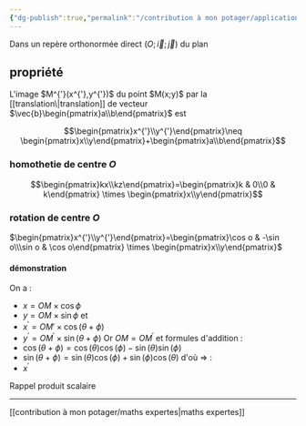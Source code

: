 ```yaml
---
{"dg-publish":true,"permalink":"/contribution à mon potager/application 2 tranformation du plan/"}
---
```


Dans un repère orthonormée direct $(O;\vec{i};\vec{j})$ du plan
## propriété
<style> .container {font-family: sans-serif; text-align: center;} .button-wrapper button {z-index: 1;height: 40px; width: 100px; margin: 10px;padding: 5px;} .excalidraw .App-menu_top .buttonList { display: flex;} .excalidraw-wrapper { height: 800px; margin: 50px; position: relative;} :root[dir="ltr"] .excalidraw .layer-ui__wrapper .zen-mode-transition.App-menu_bottom--transition-left {transform: none;} </style><script src="https://cdn.jsdelivr.net/npm/react@17/umd/react.production.min.js"></script><script src="https://cdn.jsdelivr.net/npm/react-dom@17/umd/react-dom.production.min.js"></script><script type="text/javascript" src="https://cdn.jsdelivr.net/npm/@excalidraw/excalidraw@0/dist/excalidraw.production.min.js"></script><div id="Drawing_2023-01-25_1041.27.excalidraw.md1"></div><script>(function(){const InitialData={"type":"excalidraw","version":2,"source":"https://excalidraw.com","elements":[{"type":"arrow","version":37,"versionNonce":171079428,"isDeleted":false,"id":"AVTBT3IoF9_LUOtZ5RyDC","fillStyle":"hachure","strokeWidth":1,"strokeStyle":"solid","roughness":1,"opacity":100,"angle":0,"x":-148.25613403320312,"y":22.600341796875,"strokeColor":"#000000","backgroundColor":"transparent","width":4.664276123046875,"height":169.85845947265625,"seed":656683012,"groupIds":[],"strokeSharpness":"round","boundElements":[],"updated":1674639711457,"link":null,"locked":false,"startBinding":null,"endBinding":null,"lastCommittedPoint":null,"startArrowhead":null,"endArrowhead":"arrow","points":[[0,0],[4.664276123046875,-169.85845947265625]]},{"type":"arrow","version":104,"versionNonce":649727292,"isDeleted":false,"id":"XkoZd8LHoGmxcco8PtInB","fillStyle":"hachure","strokeWidth":1,"strokeStyle":"solid","roughness":1,"opacity":100,"angle":0,"x":-158.25079345703125,"y":21.93426513671875,"strokeColor":"#000000","backgroundColor":"transparent","width":140.82876586914062,"height":0.666107177734375,"seed":1100442428,"groupIds":[],"strokeSharpness":"round","boundElements":[],"updated":1674639738770,"link":null,"locked":false,"startBinding":null,"endBinding":null,"lastCommittedPoint":null,"startArrowhead":null,"endArrowhead":"arrow","points":[[0,0],[140.82876586914062,-0.666107177734375]]},{"type":"text","version":16,"versionNonce":868548612,"isDeleted":false,"id":"3Syyvjiv","fillStyle":"hachure","strokeWidth":1,"strokeStyle":"solid","roughness":1,"opacity":100,"angle":0,"x":-101.61376953125,"y":-142.43585205078125,"strokeColor":"#000000","backgroundColor":"transparent","width":78,"height":25,"seed":1296887356,"groupIds":[],"strokeSharpness":"sharp","boundElements":[],"updated":1674639761091,"link":null,"locked":false,"fontSize":20,"fontFamily":1,"text":"M(x ; y)","rawText":"M(x ; y)","baseline":17,"textAlign":"left","verticalAlign":"top","containerId":null,"originalText":"M(x ; y)"},{"type":"text","version":13,"versionNonce":1532759484,"isDeleted":false,"id":"f7M0yo5X","fillStyle":"hachure","strokeWidth":1,"strokeStyle":"solid","roughness":1,"opacity":100,"angle":0,"x":33.649169921875,"y":-79.82135009765625,"strokeColor":"#000000","backgroundColor":"transparent","width":94,"height":25,"seed":831277756,"groupIds":[],"strokeSharpness":"sharp","boundElements":[],"updated":1674639779845,"link":null,"locked":false,"fontSize":20,"fontFamily":1,"text":"M'(x' ; y')","rawText":"M'(x' ; y')","baseline":17,"textAlign":"left","verticalAlign":"top","containerId":null,"originalText":"M'(x' ; y')"},{"type":"line","version":91,"versionNonce":218506428,"isDeleted":false,"id":"FzJJiXMB095qjVaylt2S4","fillStyle":"hachure","strokeWidth":1,"strokeStyle":"solid","roughness":1,"opacity":100,"angle":0,"x":-91.61895751953125,"y":-108.6236572265625,"strokeColor":"#c92a2a","backgroundColor":"transparent","width":106.62465264350176,"height":37.71648860424757,"seed":578927620,"groupIds":[],"strokeSharpness":"round","boundElements":[],"updated":1674639801255,"link":null,"locked":false,"startBinding":null,"endBinding":null,"lastCommittedPoint":null,"startArrowhead":null,"endArrowhead":null,"points":[[0,0],[106.62465264350176,37.71648860424757]]},{"type":"image","version":46,"versionNonce":1912347196,"isDeleted":false,"id":"08Zf9kvE","fillStyle":"hachure","strokeWidth":1,"strokeStyle":"solid","roughness":1,"opacity":100,"angle":0,"x":-64.47802734375,"y":-75.19937133789062,"strokeColor":"#000000","backgroundColor":"transparent","width":43,"height":49,"seed":98636,"groupIds":[],"strokeSharpness":"sharp","boundElements":[],"updated":1674639904391,"link":null,"locked":false,"status":"pending","fileId":"5f58a44c0b2bed542aff1537843b8478349cb51c","scale":[1,1]}],"appState":{"theme":"light","viewBackgroundColor":"#ffffff","currentItemStrokeColor":"#c92a2a","currentItemBackgroundColor":"transparent","currentItemFillStyle":"hachure","currentItemStrokeWidth":1,"currentItemStrokeStyle":"solid","currentItemRoughness":1,"currentItemOpacity":100,"currentItemFontFamily":1,"currentItemFontSize":20,"currentItemTextAlign":"left","currentItemStrokeSharpness":"sharp","currentItemStartArrowhead":null,"currentItemEndArrowhead":"arrow","currentItemLinearStrokeSharpness":"round","gridSize":null,"colorPalette":{}},"files":{}};InitialData.scrollToContent=true;App=()=>{const e=React.useRef(null),t=React.useRef(null),[n,i]=React.useState({width:void 0,height:void 0});return React.useEffect(()=>{i({width:t.current.getBoundingClientRect().width,height:t.current.getBoundingClientRect().height});const e=()=>{i({width:t.current.getBoundingClientRect().width,height:t.current.getBoundingClientRect().height})};return window.addEventListener("resize",e),()=>window.removeEventListener("resize",e)},[t]),React.createElement(React.Fragment,null,React.createElement("div",{className:"excalidraw-wrapper",ref:t},React.createElement(ExcalidrawLib.Excalidraw,{ref:e,width:n.width,height:n.height,initialData:InitialData,viewModeEnabled:!0,zenModeEnabled:!0,gridModeEnabled:!1})))},excalidrawWrapper=document.getElementById("Drawing_2023-01-25_1041.27.excalidraw.md1");ReactDOM.render(React.createElement(App),excalidrawWrapper);})();</script>L'image $M^{'}(x^{'},y^{'})$ du point $M(x;y)$ par la [[translation\|translation]] de vecteur $\vec{b}\begin{pmatrix}a\\b\end{pmatrix}$ est
$$\begin{pmatrix}x^{'}\\y^{'}\end{pmatrix}\neq \begin{pmatrix}x\\y\end{pmatrix}+\begin{pmatrix}a\\b\end{pmatrix}$$
### homothetie de centre $O$
$$\begin{pmatrix}kx\\kz\end{pmatrix}=\begin{pmatrix}k & 0\\0 & k\end{pmatrix} \times \begin{pmatrix}x\\y\end{pmatrix}$$
### rotation de centre $O$
$\begin{pmatrix}x^{'}\\y^{'}\end{pmatrix}=\begin{pmatrix}\cos o & -\sin o\\\sin o & \cos o\end{pmatrix} \times \begin{pmatrix}x\\y\end{pmatrix}$
#### démonstration
On a :
- $x=OM \times \cos \phi$
- $y=OM \times \sin \phi$
et
- $x^{'}=OM' \times \cos (\theta+ \phi)$
- $y^{'}=OM^{'} \times \sin(\theta + \phi)$
Or $OM=OM^{'}$ et formules d'addition :
- $\cos (\theta+\phi)=\cos(\theta)\cos(\phi)-\sin(\theta)\sin(\phi)$
- $\sin(\theta+\phi)=\sin(\theta)\cos(\phi)+\sin(\phi)\cos(\theta)$
d'où $\Rightarrow$ :
- $x^{'}$

Rappel produit scalaire

---
[[contribution à mon potager/maths expertes\|maths expertes]]
